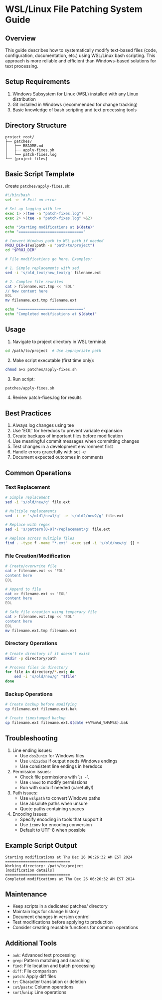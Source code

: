 # WSL/Linux File Patching System Guide

## Overview
This guide describes how to systematically modify text-based files (code, configuration, documentation, etc.) using WSL/Linux bash scripting. This approach is more reliable and efficient than Windows-based solutions for text processing.

## Setup Requirements
1. Windows Subsystem for Linux (WSL) installed with any Linux distribution
2. Git installed in Windows (recommended for change tracking)
3. Basic knowledge of bash scripting and text processing tools

## Directory Structure
```
project_root/
├── patches/
│   ├── README.md
│   ├── apply-fixes.sh
│   └── patch-fixes.log
└── [project files]
```

## Basic Script Template
Create `patches/apply-fixes.sh`:
```bash
#!/bin/bash
set -e  # Exit on error

# Set up logging with tee
exec 1> >(tee -a "patch-fixes.log")
exec 2> >(tee -a "patch-fixes.log" >&2)

echo "Starting modifications at $(date)"
echo "============================="

# Convert Windows path to WSL path if needed
PROJ_DIR=$(wslpath -u "path/to/project")
cd "$PROJ_DIR"

# File modifications go here. Examples:

# 1. Simple replacements with sed
sed -i 's/old_text/new_text/g' filename.ext

# 2. Complex file rewrites
cat > filename.ext.tmp << 'EOL'
// New content here
EOL
mv filename.ext.tmp filename.ext

echo "============================="
echo "Completed modifications at $(date)"
```

## Usage
1. Navigate to project directory in WSL terminal:
```bash
cd /path/to/project  # Use appropriate path
```

2. Make script executable (first time only):
```bash
chmod a+x patches/apply-fixes.sh
```

3. Run script:
```bash
patches/apply-fixes.sh
```

4. Review patch-fixes.log for results

## Best Practices
1. Always log changes using tee
2. Use 'EOL' for heredocs to prevent variable expansion
3. Create backups of important files before modification
4. Use meaningful commit messages when committing changes
5. Test changes in a development environment first
6. Handle errors gracefully with set -e
7. Document expected outcomes in comments

## Common Operations

### Text Replacement
```bash
# Simple replacement
sed -i 's/old/new/g' file.ext

# Multiple replacements
sed -i -e 's/old1/new1/g' -e 's/old2/new2/g' file.ext

# Replace with regex
sed -i 's/pattern[0-9]*/replacement/g' file.ext

# Replace across multiple files
find . -type f -name "*.ext" -exec sed -i 's/old/new/g' {} +
```

### File Creation/Modification
```bash
# Create/overwrite file
cat > filename.ext << 'EOL'
content here
EOL

# Append to file
cat >> filename.ext << 'EOL'
content here
EOL

# Safe file creation using temporary file
cat > filename.ext.tmp << 'EOL'
content here
EOL
mv filename.ext.tmp filename.ext
```

### Directory Operations
```bash
# Create directory if it doesn't exist
mkdir -p directory/path

# Process files in directory
for file in directory/*.ext; do
    sed -i 's/old/new/g' "$file"
done
```

### Backup Operations
```bash
# Create backup before modifying
cp filename.ext filename.ext.bak

# Create timestamped backup
cp filename.ext filename.ext.$(date +%Y%m%d_%H%M%S).bak
```

## Troubleshooting
1. Line ending issues:
   - Use `dos2unix` for Windows files
   - Use `unix2dos` if output needs Windows endings
   - Use consistent line endings in heredocs
2. Permission issues:
   - Check file permissions with `ls -l`
   - Use `chmod` to modify permissions
   - Run with sudo if needed (carefully!)
3. Path issues:
   - Use `wslpath` to convert Windows paths
   - Use absolute paths when unsure
   - Quote paths containing spaces
4. Encoding issues:
   - Specify encoding in tools that support it
   - Use `iconv` for encoding conversion
   - Default to UTF-8 when possible

## Example Script Output
```
Starting modifications at Thu Dec 26 06:26:32 AM EST 2024
=============================
Working directory: /path/to/project
[modification details]
=============================
Completed modifications at Thu Dec 26 06:26:32 AM EST 2024
```

## Maintenance
- Keep scripts in a dedicated patches/ directory
- Maintain logs for change history
- Document changes in version control
- Test modifications before applying to production
- Consider creating reusable functions for common operations

## Additional Tools
- `awk`: Advanced text processing
- `grep`: Pattern matching and searching
- `find`: File location and batch processing
- `diff`: File comparison
- `patch`: Apply diff files
- `tr`: Character translation or deletion
- `cut`/`paste`: Column operations
- `sort`/`uniq`: Line operations